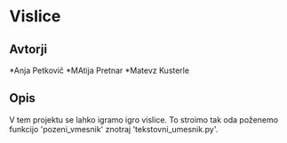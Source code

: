 # Vislice

## Avtorji

*Anja Petkovič
*MAtija Pretnar
*Matevz Kusterle

## Opis

V tem projektu se lahko igramo igro vislice. To stroimo tak oda poženemo funkcijo 'pozeni_vmesnik' znotraj 'tekstovni_umesnik.py'.
